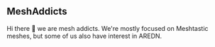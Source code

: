 ## MeshAddicts

Hi there 👋 we are mesh addicts. We're mostly focused on Meshtastic meshes, but some of us also have interest in AREDN.
